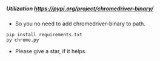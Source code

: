 ##### Utilization  https://pypi.org/project/chromedriver-binary/
* So you no need to add chromedriver-binary to path.

```
pip install requirements.txt
py chrome.py
```

* Please give a star, if it helps.